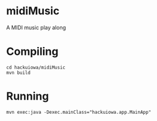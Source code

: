 # midiMusic
A MIDI music play along

# Compiling
```
cd hackuiowa/midiMusic
mvn build
```

# Running
`mvn exec:java -Dexec.mainClass="hackuiowa.app.MainApp"`